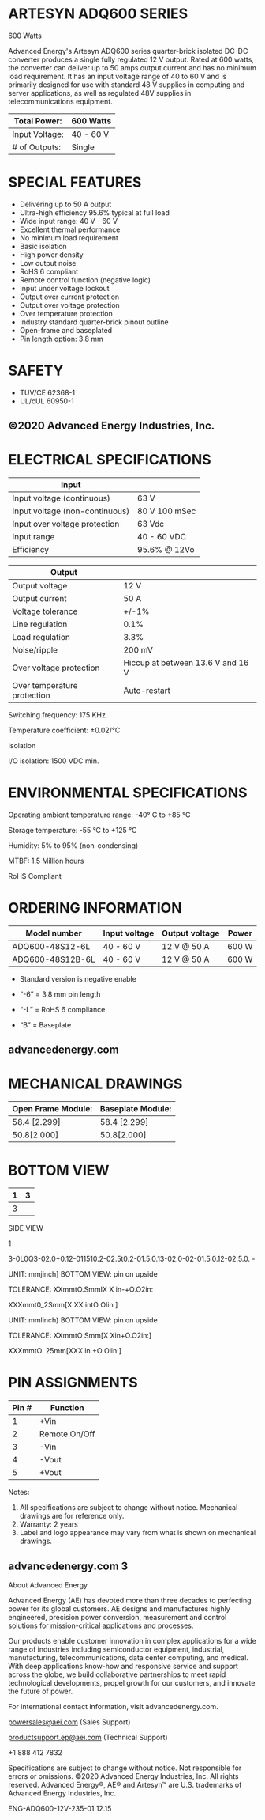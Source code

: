 # ARTESYN ADQ600 SERIES

600 Watts

Advanced Energy's Artesyn ADQ600 series quarter-brick isolated DC-DC converter produces a single fully regulated 12 V output. Rated at 600 watts, the converter can deliver up to 50 amps output current and has no minimum load requirement. It has an input voltage range of 40 to 60 V and is primarily designed for use with standard 48 V supplies in computing and server applications, as well as regulated 48V supplies in telecommunications equipment.

|Total Power:|600 Watts|
|---|---|
|Input Voltage:|40 - 60 V|
|# of Outputs:|Single|

# SPECIAL FEATURES

- Delivering up to 50 A output
- Ultra-high efficiency 95.6% typical at full load
- Wide input range: 40 V - 60 V
- Excellent thermal performance
- No minimum load requirement
- Basic isolation
- High power density
- Low output noise
- RoHS 6 compliant
- Remote control function (negative logic)
- Input under voltage lockout
- Output over current protection
- Output over voltage protection
- Over temperature protection
- Industry standard quarter-brick pinout outline
- Open-frame and baseplated
- Pin length option: 3.8 mm

# SAFETY

- TUV/CE 62368-1
- UL/cUL 60950-1

©2020 Advanced Energy Industries, Inc.
---
# ELECTRICAL SPECIFICATIONS

|Input| |
|---|---|
|Input voltage (continuous)|63 V|
|Input voltage (non-continuous)|80 V 100 mSec|
|Input over voltage protection|63 Vdc|
|Input range|40 - 60 VDC|
|Efficiency|95.6% @ 12Vo|

|Output| |
|---|---|
|Output voltage|12 V|
|Output current|50 A|
|Voltage tolerance|+/-1%|
|Line regulation|0.1%|
|Load regulation|3.3%|
|Noise/ripple|200 mV|
|Over voltage protection|Hiccup at between 13.6 V and 16 V|
|Over temperature protection|Auto-restart|

Switching frequency: 175 KHz

Temperature coefficient: ±0.02/°C

Isolation

I/O isolation: 1500 VDC min.

# ENVIRONMENTAL SPECIFICATIONS

Operating ambient temperature range: -40° C to +85 °C

Storage temperature: -55 °C to +125 °C

Humidity: 5% to 95% (non-condensing)

MTBF: 1.5 Million hours

RoHS Compliant

# ORDERING INFORMATION

|Model number|Input voltage|Output voltage|Power|
|---|---|---|---|
|ADQ600-48S12-6L|40 - 60 V|12 V @ 50 A|600 W|
|ADQ600-48S12B-6L|40 - 60 V|12 V @ 50 A|600 W|

- Standard version is negative enable

- “-6” = 3.8 mm pin length

- “-L” = RoHS 6 compliance

- “B” = Baseplate

advancedenergy.com
---
# MECHANICAL DRAWINGS

|Open Frame Module:|Baseplate Module:|
|---|---|
|58.4 [2.299]|58.4 [2.299]|
|50.8[2.000]|50.8[2.000]|

# BOTTOM VIEW

|1|3|
|---|---|
|3| |

SIDE VIEW

1

3-0L0Q3-02.0+0.12-011510.2-02.5t0.2-01.5.0.13-02.0-02-01.5.0.12-02.5.0. -

UNIT: mmjinch] BOTTOM VIEW: pin on upside

TOLERANCE: XXmmtO.SmmIX X in-+O.O2in:

XXXmmt0_2Smm[X XX intO OIin ]

UNIT: mmlinch) BOTTOM VIEW: pin on upside

TOLERANCE: XXmmtO Smm[X Xin+O.O2in:]

XXXmmtO. 25mm[XXX in.+O Olin:]

# PIN ASSIGNMENTS

|Pin #|Function|
|---|---|
|1|+Vin|
|2|Remote On/Off|
|3|-Vin|
|4|-Vout|
|5|+Vout|

Notes:

1. All specifications are subject to change without notice. Mechanical drawings are for reference only.
2. Warranty: 2 years
3. Label and logo appearance may vary from what is shown on mechanical drawings.

advancedenergy.com            3
---
About Advanced Energy

Advanced Energy (AE) has devoted more than three decades to perfecting power for its global customers. AE designs and manufactures highly engineered, precision power conversion, measurement and control solutions for mission-critical applications and processes.

Our products enable customer innovation in complex applications for a wide range of industries including semiconductor equipment, industrial, manufacturing, telecommunications, data center computing, and medical. With deep applications know-how and responsive service and support across the globe, we build collaborative partnerships to meet rapid technological developments, propel growth for our customers, and innovate the future of power.

For international contact information, visit advancedenergy.com.

powersales@aei.com (Sales Support)

productsupport.ep@aei.com (Technical Support)

+1 888 412 7832

Specifications are subject to change without notice. Not responsible for errors or omissions. ©2020 Advanced Energy Industries, Inc. All rights reserved. Advanced Energy®, AE® and Artesyn™ are U.S. trademarks of Advanced Energy Industries, Inc.

ENG-ADQ600-12V-235-01 12.15